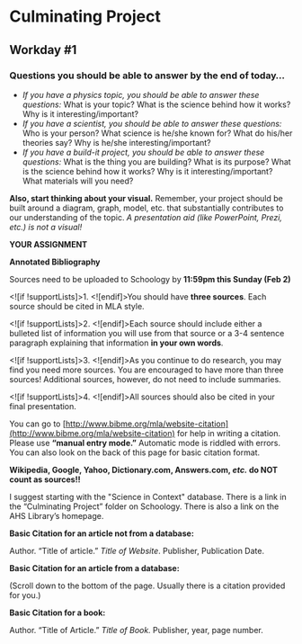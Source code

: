 Culminating Project
===============

Workday #1
---------------

### Questions you should be able to answer by the end of today…

- _If you have a physics topic, you should be able to answer these questions:_ What is your topic?  What is the science behind how it works?  Why is it interesting/important?
- _If you have a scientist, you should be able to answer these questions:_ Who is your person?  What science is he/she known for? What do his/her theories say?  Why is he/she interesting/important?
- _If you have a build-it project, you should be able to answer these questions:_ What is the thing you are building?  What is its purpose?  What is the science behind how it works?  Why is it interesting/important? What materials will you need?


**Also, start thinking about your visual.**  Remember, your project should be built around a diagram, graph, model, etc. that substantially contributes to our understanding of the topic.  _A presentation aid (like PowerPoint, Prezi, etc.) is not a visual!_



**YOUR ASSIGNMENT**

**Annotated Bibliography**

Sources need to be uploaded to Schoology by **11:59pm this Sunday (Feb 2)**

<![if !supportLists]>1. <![endif]>You should have **three sources**.  Each source should be cited in MLA style.

<![if !supportLists]>2. <![endif]>Each source should include either a bulleted list of information you will use from that source or a 3-4 sentence paragraph explaining that information **in your own words**.

<![if !supportLists]>3. <![endif]>As you continue to do research, you may find you need more sources.  You are encouraged to have more than three sources!  Additional sources, however, do not need to include summaries.

<![if !supportLists]>4. <![endif]>All sources should also be cited in your final presentation.

You can go to [http://www.bibme.org/mla/website-citation](http://www.bibme.org/mla/website-citation) for help in writing a citation.  Please use **“manual entry mode.”**  Automatic mode is riddled with errors.  You can also look on the back of this page for basic citation format.

**Wikipedia, Google, Yahoo, Dictionary.com, Answers.com, _etc._ do NOT count as sources!!**

I suggest starting with the "Science in Context" database.  There is a link in the “Culminating Project” folder on Schoology.  There is also a link on the AHS Library’s homepage.

  

**Basic Citation for an article not from a database:**

Author. “Title of article.” _Title of Website_. Publisher, Publication Date.

<url>

**Basic Citation for an article from a database:**

(Scroll down to the bottom of the page.  Usually there is a citation provided for you.)

**Basic Citation for a book:**

Author. “Title of Article.” _Title of Book._  Publisher, year, page number.
<!--stackedit_data:
eyJoaXN0b3J5IjpbLTEyMjY4Mzc2NTYsNzMwOTk4MTE2XX0=
-->